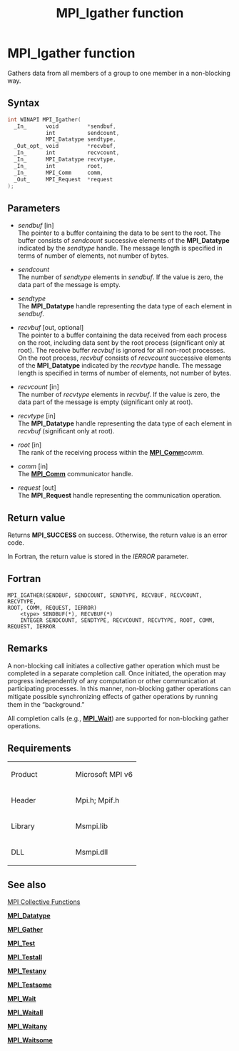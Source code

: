 ﻿---
title: MPI_Igather function
TOCTitle: MPI_Igather function
ms:assetid: 60C7DA65-D001-4959-AE7C-78D943A981EA
ms:mtpsurl: https://msdn.microsoft.com/en-us/library/Mt131842(v=VS.85)
ms:contentKeyID: 65834028
ms.date: 03/28/2018
mtps_version: v=VS.85
f1_keywords:
- MPI_IGATHER
- mpif/MPI_Igather
- mpi/MPI_IGATHER
dev_langs:
- C++
- C
api_location:
- Msmpi.dll
api_name:
- MPI_Igather
api_type:
- DLLExport
product:
- Windows
topic_type:
- apiref
- kbSyntax
product_family_name: VS
ROBOTS: INDEX,FOLLOW
---

# MPI\_Igather function

Gathers data from all members of a group to one member in a non-blocking way.

## Syntax

``` c++
int WINAPI MPI_Igather(
  _In_      void         *sendbuf,
            int          sendcount,
            MPI_Datatype sendtype,
  _Out_opt_ void         *recvbuf,
  _In_      int          recvcount,
  _In_      MPI_Datatype recvtype,
  _In_      int          root,
  _In_      MPI_Comm     comm,
  _Out_     MPI_Request  *request
);
```

## Parameters

  - *sendbuf* \[in\]  
    The pointer to a buffer containing the data to be sent to the root. The buffer consists of *sendcount* successive elements of the **MPI\_Datatype** indicated by the *sendtype* handle. The message length is specified in terms of number of elements, not number of bytes.

  - *sendcount*  
    The number of *sendtype* elements in *sendbuf*. If the value is zero, the data part of the message is empty.

  - *sendtype*  
    The **MPI\_Datatype** handle representing the data type of each element in *sendbuf*.

  - *recvbuf* \[out, optional\]  
    The pointer to a buffer containing the data received from each process on the root, including data sent by the root process (significant only at root). The receive buffer *recvbuf* is ignored for all non-root processes. On the root process, *recvbuf* consists of *recvcount* successive elements of the **MPI\_Datatype** indicated by the *recvtype* handle. The message length is specified in terms of number of elements, not number of bytes.

  - *recvcount* \[in\]  
    The number of *recvtype* elements in *recvbuf*. If the value is zero, the data part of the message is empty (significant only at root).

  - *recvtype* \[in\]  
    The **MPI\_Datatype** handle representing the data type of each element in *recvbuf* (significant only at root).

  - *root* \[in\]  
    The rank of the receiving process within the [**MPI\_Comm**](mpi-comm-enumeration.md)*comm.*

  - *comm* \[in\]  
    The [**MPI\_Comm**](mpi-comm-enumeration.md) communicator handle.

  - *request* \[out\]  
    The **MPI\_Request** handle representing the communication operation.

## Return value

Returns **MPI\_SUCCESS** on success. Otherwise, the return value is an error code.

In Fortran, the return value is stored in the *IERROR* parameter.

## Fortran

    MPI_IGATHER(SENDBUF, SENDCOUNT, SENDTYPE, RECVBUF, RECVCOUNT, RECVTYPE,
    ROOT, COMM, REQUEST, IERROR)
        <type> SENDBUF(*), RECVBUF(*)
        INTEGER SENDCOUNT, SENDTYPE, RECVCOUNT, RECVTYPE, ROOT, COMM, REQUEST, IERROR

## Remarks

A non-blocking call initiates a collective gather operation which must be completed in a separate completion call. Once initiated, the operation may progress independently of any computation or other communication at participating processes. In this manner, non-blocking gather operations can mitigate possible synchronizing eﬀects of gather operations by running them in the “background.”

All completion calls (e.g., [**MPI\_Wait**](mpi-wait-function.md)) are supported for non-blocking gather operations.

## Requirements

<table>
<colgroup>
<col style="width: 50%" />
<col style="width: 50%" />
</colgroup>
<tbody>
<tr class="odd">
<td><p>Product</p></td>
<td><p>Microsoft MPI v6</p></td>
</tr>
<tr class="even">
<td><p>Header</p></td>
<td>Mpi.h;
Mpif.h</td>
</tr>
<tr class="odd">
<td><p>Library</p></td>
<td>Msmpi.lib</td>
</tr>
<tr class="even">
<td><p>DLL</p></td>
<td>Msmpi.dll</td>
</tr>
</tbody>
</table>


## See also

[MPI Collective Functions](mpi-collective-functions.md)

[**MPI\_Datatype**](mpi-datatype-enumeration.md)

[**MPI\_Gather**](mpi-gatherv-function.md)

[**MPI\_Test**](mpi-test-function.md)

[**MPI\_Testall**](mpi-testall-function.md)

[**MPI\_Testany**](mpi-testany-function.md)

[**MPI\_Testsome**](mpi-testsome-function.md)

[**MPI\_Wait**](mpi-wait-function.md)

[**MPI\_Waitall**](mpi-waitall-function.md)

[**MPI\_Waitany**](mpi-waitany-function.md)

[**MPI\_Waitsome**](mpi-waitsome-function.md)

